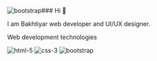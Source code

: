 ![bootstrap](https://github.com/Bakhtiyar05/Bakhtiyar05/assets/70347989/c3a687b5-fc2f-4c0b-ba36-84039ad05541)### Hi 👋

I am Bakhtiyar web developer and UI/UX designer.


Web development technologies

![html-5](https://github.com/Bakhtiyar05/Bakhtiyar05/assets/70347989/47aac347-d010-4e00-995d-b9a51f2319af)
![css-3](https://github.com/Bakhtiyar05/Bakhtiyar05/assets/70347989/621586a7-840a-42d2-ac29-083c7eb659be)
![bootstrap](https://github.com/Bakhtiyar05/Bakhtiyar05/assets/70347989/a915c657-10e3-49d9-93d6-0a83da2e1529)



